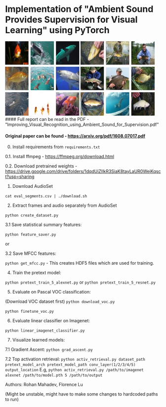 # Implementation of "Ambient Sound Provides Supervision for Visual Learning" using PyTorch

<img src="./combined1.jpg">
<img src="./combined3.jpg">
#### Full report can be read in the PDF - "Improving_Visual_Recognition_using_Ambient_Sound_for_Supervision.pdf"

#### Original paper can be found - https://arxiv.org/pdf/1608.07017.pdf


0. Install requirements from `requirements.txt`

0.1. Install ffmpeg - https://ffmpeg.org/download.html

0.2. Download pretrained weights - https://drive.google.com/drive/folders/1dqdUiZIlkR3SiaK8tayLaUR0WejKqsct?usp=sharing

1. Download AudioSet

`cat eval_segments.csv | ./download.sh`

2. Extract frames and audio separately from AudioSet

`python create_dataset.py`

3.1 Save statistical summary features:

`python feature_saver.py`

or

3.2 Save MFCC features:

`python get_mfcc.py` - This creates HDF5 files which are used for training.

4. Train the pretext model:

`python pretext_train_5_alexnet.py` or `python pretext_train_5_resnet.py`

5. Evaluate on Pascal VOC classification:

(Download VOC dataset first)
`python download_voc.py`

`python finetune_voc.py`

6. Evaluate linear classifier on Imagenet:

`python linear_imagenet_classifier.py`
 
7. Visualize learned models:

7.1 Gradient Ascent:
`python grad_ascent.py`

7.2 Top activation retrieval:
`python activ_retrieval.py dataset_path pretext_model_arch pretext_model_path conv_layer(1/2/3/4/5) output_location`
E.g, `python activ_retrieval.py /path/to/imagenet alexnet /path/to/model.pth 5 /path/to/output`



Authors: Rohan Mahadev, Florence Lu

(Might be unstable, might have to make some changes to hardcoded paths to run) 
